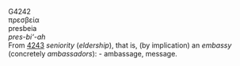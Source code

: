 <body>
  <p>G4242<br>  πρεσβεία  <br> presbeia  <br><i>pres-bi‘-ah </i><br>From <a href="g4243.htm">4243</a>  <i>seniority</i> (<i>eldership</i>), that is, (by implication) an <i>embassy</i> (concretely <i>ambassadors</i>): - ambassage, message.<br></p>
 </body>